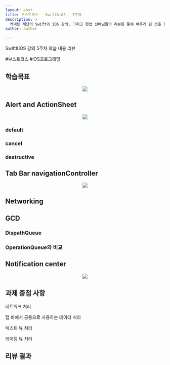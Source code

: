 ```yaml
---
layout: post
title: 부스트코스 - Swift&iOS - 5주차
description: >
  커넥트 재단의 Swift와 iOS 강의, 그리고 현업 선배님들의 리뷰를 통해 배우게 된 것을 정리하기 위한 포스팅 입니다.
author: author

---
```


Swift&iOS 강의 5주차 학습 내용 리뷰

\#부스트코스 \#iOS프로그래밍

## 학습목표
<center>
<img src="https://sungwon-choi-29.github.io/assets/img/blog/boostcourse_5.png"/>
</center>

## Alert and ActionSheet
<center>
<img src="https://sungwon-choi-29.github.io/assets/img/blog/boostcourse_5_1.png"/>
</center>

### default
### cancel
### destructive

## Tab Bar navigationController
<center>
<img src="https://sungwon-choi-29.github.io/assets/img/blog/boostcourse_5_2.png"/>
</center>

## Networking

## GCD

### DispathQueue

### OperationQueue와 비교

## Notification center
<center>
<img src="https://sungwon-choi-29.github.io/assets/img/blog/boostcourse_5_2.png"/>
</center>

## 과제 중점 사항
네트워크 처리

탭 바에서 공통으로 사용하는 데이터 처리

텍스트 뷰 처리

레이팅 뷰 처리

## 리뷰 결과
